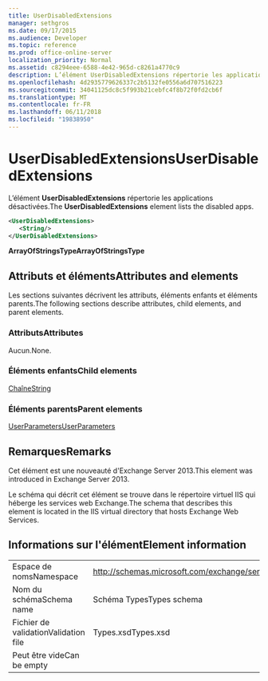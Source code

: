 ```yaml
---
title: UserDisabledExtensions
manager: sethgros
ms.date: 09/17/2015
ms.audience: Developer
ms.topic: reference
ms.prod: office-online-server
localization_priority: Normal
ms.assetid: c8294eee-6588-4e42-965d-c8261a4770c9
description: L’élément UserDisabledExtensions répertorie les applications désactivées.
ms.openlocfilehash: 4d2935779626337c2b5132fe0556a6d707516223
ms.sourcegitcommit: 34041125dc8c5f993b21cebfc4f8b72f0fd2cb6f
ms.translationtype: MT
ms.contentlocale: fr-FR
ms.lasthandoff: 06/11/2018
ms.locfileid: "19838950"
---
```

# <a name="userdisabledextensions"></a><span data-ttu-id="63699-103">UserDisabledExtensions</span><span class="sxs-lookup"><span data-stu-id="63699-103">UserDisabledExtensions</span></span>

<span data-ttu-id="63699-104">L’élément **UserDisabledExtensions** répertorie les applications désactivées.</span><span class="sxs-lookup"><span data-stu-id="63699-104">The **UserDisabledExtensions** element lists the disabled apps.</span></span> 
  
```XML
<UserDisabledExtensions>
   <String/>
</UserDisabledExtensions>
```

 <span data-ttu-id="63699-105">**ArrayOfStringsType**</span><span class="sxs-lookup"><span data-stu-id="63699-105">**ArrayOfStringsType**</span></span>
## <a name="attributes-and-elements"></a><span data-ttu-id="63699-106">Attributs et éléments</span><span class="sxs-lookup"><span data-stu-id="63699-106">Attributes and elements</span></span>

<span data-ttu-id="63699-107">Les sections suivantes décrivent les attributs, éléments enfants et éléments parents.</span><span class="sxs-lookup"><span data-stu-id="63699-107">The following sections describe attributes, child elements, and parent elements.</span></span>
  
### <a name="attributes"></a><span data-ttu-id="63699-108">Attributs</span><span class="sxs-lookup"><span data-stu-id="63699-108">Attributes</span></span>

<span data-ttu-id="63699-109">Aucun.</span><span class="sxs-lookup"><span data-stu-id="63699-109">None.</span></span>
  
### <a name="child-elements"></a><span data-ttu-id="63699-110">Éléments enfants</span><span class="sxs-lookup"><span data-stu-id="63699-110">Child elements</span></span>

[<span data-ttu-id="63699-111">Chaîne</span><span class="sxs-lookup"><span data-stu-id="63699-111">String</span></span>](string.md)
  
### <a name="parent-elements"></a><span data-ttu-id="63699-112">Éléments parents</span><span class="sxs-lookup"><span data-stu-id="63699-112">Parent elements</span></span>

[<span data-ttu-id="63699-113">UserParameters</span><span class="sxs-lookup"><span data-stu-id="63699-113">UserParameters</span></span>](userparameters.md)
  
## <a name="remarks"></a><span data-ttu-id="63699-114">Remarques</span><span class="sxs-lookup"><span data-stu-id="63699-114">Remarks</span></span>

<span data-ttu-id="63699-115">Cet élément est une nouveauté d'Exchange Server 2013.</span><span class="sxs-lookup"><span data-stu-id="63699-115">This element was introduced in Exchange Server 2013.</span></span>
  
<span data-ttu-id="63699-116">Le schéma qui décrit cet élément se trouve dans le répertoire virtuel IIS qui héberge les services web Exchange.</span><span class="sxs-lookup"><span data-stu-id="63699-116">The schema that describes this element is located in the IIS virtual directory that hosts Exchange Web Services.</span></span>
  
## <a name="element-information"></a><span data-ttu-id="63699-117">Informations sur l'élément</span><span class="sxs-lookup"><span data-stu-id="63699-117">Element information</span></span>

|||
|:-----|:-----|
|<span data-ttu-id="63699-118">Espace de noms</span><span class="sxs-lookup"><span data-stu-id="63699-118">Namespace</span></span>  <br/> |http://schemas.microsoft.com/exchange/services/2006/types  <br/> |
|<span data-ttu-id="63699-119">Nom du schéma</span><span class="sxs-lookup"><span data-stu-id="63699-119">Schema name</span></span>  <br/> |<span data-ttu-id="63699-120">Schéma Types</span><span class="sxs-lookup"><span data-stu-id="63699-120">Types schema</span></span>  <br/> |
|<span data-ttu-id="63699-121">Fichier de validation</span><span class="sxs-lookup"><span data-stu-id="63699-121">Validation file</span></span>  <br/> |<span data-ttu-id="63699-122">Types.xsd</span><span class="sxs-lookup"><span data-stu-id="63699-122">Types.xsd</span></span>  <br/> |
|<span data-ttu-id="63699-123">Peut être vide</span><span class="sxs-lookup"><span data-stu-id="63699-123">Can be empty</span></span>  <br/> ||
   

